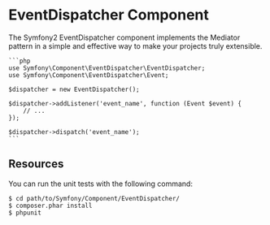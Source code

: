 EventDispatcher Component
=========================

The Symfony2 EventDispatcher component implements the Mediator pattern in a
simple and effective way to make your projects truly extensible.

    ```php
    use Symfony\Component\EventDispatcher\EventDispatcher;
    use Symfony\Component\EventDispatcher\Event;

    $dispatcher = new EventDispatcher();

    $dispatcher->addListener('event_name', function (Event $event) {
        // ...
    });

    $dispatcher->dispatch('event_name');
    ```

Resources
---------

You can run the unit tests with the following command:

    $ cd path/to/Symfony/Component/EventDispatcher/
    $ composer.phar install
    $ phpunit
